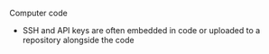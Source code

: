 Computer code
- SSH and API keys are often embedded  in code or uploaded to a repository alongside the code